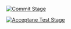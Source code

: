 [![Commit Stage](https://github.com/AlirezaRoshanzamir/continuous-delivery-course-example/actions/workflows/commit.yml/badge.svg)](https://github.com/AlirezaRoshanzamir/continuous-delivery-course-example/actions/workflows/commit.yml)

[![Acceptane Test Stage](https://github.com/AlirezaRoshanzamir/continuous-delivery-course-example/actions/workflows/acceptance.yml/badge.svg)](https://github.com/AlirezaRoshanzamir/continuous-delivery-course-example/actions/workflows/acceptance.yml)
